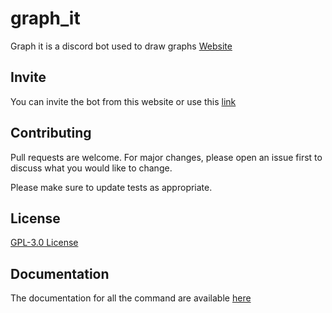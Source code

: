 # graph_it
Graph it is a discord bot used to draw graphs
[Website](https://codersarang.me/graph_it/)


## Invite 
You can invite the bot from this website
or use this [link](https://discord.com/oauth2/authorize?client_id=887213789081124914&permissions=412317190208&scope=bot)


## Contributing
Pull requests are welcome. For major changes, please open an issue first to discuss what you would like to change.

Please make sure to update tests as appropriate.

## License
[GPL-3.0 License](https://github.com/SarangT123/graph_it/blob/master/LICENSE)

## Documentation
The documentation for all the command are available [here](http://codersarang.me/graph_it/commands/)
